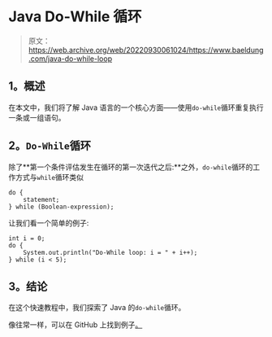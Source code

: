 # Java Do-While 循环

> 原文：<https://web.archive.org/web/20220930061024/https://www.baeldung.com/java-do-while-loop>

## 1。概述

在本文中，我们将了解 Java 语言的一个核心方面——使用`do-while`循环重复执行一条或一组语句。

## 2。`Do-While`循环

除了**第一个条件评估发生在循环的第一次迭代之后:**之外，`do-while`循环的工作方式与`while`循环类似

```
do {
    statement;
} while (Boolean-expression);
```

让我们看一个简单的例子:

```
int i = 0;
do {
    System.out.println("Do-While loop: i = " + i++);
} while (i < 5);
```

## 3。结论

在这个快速教程中，我们探索了 Java 的`do-while`循环。

像往常一样，可以在 GitHub 上找到例子[。](https://web.archive.org/web/20220627182702/https://github.com/eugenp/tutorials/tree/master/core-java-modules/core-java-lang-syntax)